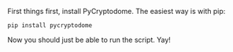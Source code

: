 First things first, install PyCryptodome. The easiest way is with pip:

`pip install pycryptodome`

Now you should just be able to run the script. Yay!
